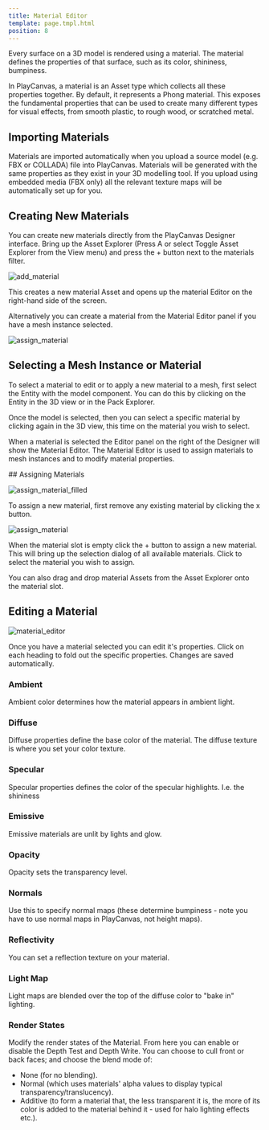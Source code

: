 ```yaml
---
title: Material Editor
template: page.tmpl.html
position: 8
---
```


Every surface on a 3D model is rendered using a material. The material defines the properties of that surface, such as its color, shininess, bumpiness.

In PlayCanvas, a material is an Asset type which collects all these properties together. By default, it represents a Phong material. This exposes the fundamental properties that can be used to create many different types for visual effects, from smooth plastic, to rough wood, or scratched metal.

## Importing Materials

Materials are imported automatically when you upload a source model (e.g. FBX or COLLADA) file into PlayCanvas. Materials will be generated with the same properties as they exist in your 3D modelling tool. If you upload using embedded media (FBX only) all the relevant texture maps will be automatically set up for you.

## Creating New Materials

You can create new materials directly from the PlayCanvas Designer interface. Bring up the Asset Explorer (Press A or select Toggle Asset Explorer from the View menu) and press the + button next to the materials filter.

![add_material](/images/content_creation/add_material.png)

This creates a new material Asset and opens up the material Editor on the right-hand side of the screen.

Alternatively you can create a material from the Material Editor panel if you have a mesh instance selected.

![assign_material](/images/content_creation/assign_material.png)

## Selecting a Mesh Instance or Material

To select a material to edit or to apply a new material to a mesh, first select the Entity with the model component. You can do this by clicking on the Entity in the 3D view or in the Pack Explorer.

Once the model is selected, then you can select a specific material by clicking again in the 3D view, this time on the material you wish to select.

When a material is selected the Editor panel on the right of the Designer will show the Material Editor. The Material Editor is used to assign materials to mesh instances and to modify material properties.

## Assigning Materials

![assign_material_filled](/images/content_creation/assign_material_filled.png)

To assign a new material, first remove any existing material by clicking the x button.

![assign_material](/images/content_creation/assign_material.png)

When the material slot is empty click the + button to assign a new material. This will bring up the selection dialog of all available materials. Click to select the material you wish to assign.

You can also drag and drop material Assets from the Asset Explorer onto the material slot.

## Editing a Material

![material_editor](/images/content_creation/material_editor.png)

Once you have a material selected you can edit it's properties. Click on each heading to fold out the specific properties. Changes are saved automatically.

### Ambient
Ambient color determines how the material appears in ambient light.

### Diffuse
Diffuse properties define the base color of the material. The diffuse texture is where you set your color texture.

### Specular
Specular properties defines the color of the specular highlights. I.e. the shininess

### Emissive
Emissive materials are unlit by lights and glow.

### Opacity
Opacity sets the transparency level.

### Normals
Use this to specify normal maps (these determine bumpiness - note you have to use normal maps in PlayCanvas, not height maps).

### Reflectivity
You can set a reflection texture on your material.

### Light Map
Light maps are blended over the top of the diffuse color to "bake in" lighting.

### Render States
Modify the render states of the Material. From here you can enable or disable the Depth Test and Depth Write. You can choose to cull front or back faces; and choose the blend mode of:
* None (for no blending).
* Normal (which uses materials' alpha values to display typical transparency/translucency).
* Additive (to form a material that, the less transparent it is, the more of its color is added to the material behind it - used for halo lighting effects etc.).
